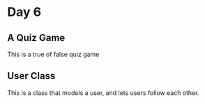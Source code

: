 # Day 6
## A Quiz Game
This is a true of false quiz game 

## User Class
This is a class that models a user, and lets users follow each other. 

